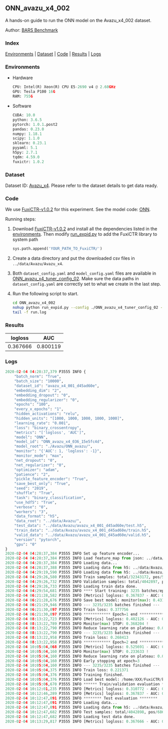 ## ONN_avazu_x4_002

A hands-on guide to run the ONN model on the Avazu_x4_002 dataset.

Author: [BARS Benchmark](https://github.com/reczoo/BARS/blob/main/CITATION)

### Index
[Environments](#Environments) | [Dataset](#Dataset) | [Code](#Code) | [Results](#Results) | [Logs](#Logs)

### Environments
+ Hardware

  ```python
  CPU: Intel(R) Xeon(R) CPU E5-2690 v4 @ 2.60GHz
  GPU: Tesla P100 16G
  RAM: 755G

  ```

+ Software

  ```python
  CUDA: 10.0
  python: 3.6.5
  pytorch: 1.0.1.post2
  pandas: 0.23.0
  numpy: 1.18.1
  scipy: 1.1.0
  sklearn: 0.23.1
  pyyaml: 5.1
  h5py: 2.7.1
  tqdm: 4.59.0
  fuxictr: 1.0.2
  ```

### Dataset
Dataset ID: [Avazu_x4](https://github.com/reczoo/Datasets/tree/main/Avazu/Avazu_x4). Please refer to the dataset details to get data ready.

### Code

We use [FuxiCTR-v1.0.2](https://github.com/reczoo/FuxiCTR/tree/v1.0.2) for this experiment. See the model code: [ONN](https://github.com/reczoo/FuxiCTR/blob/v1.0.2/fuxictr/pytorch/models/ONN.py).

Running steps:

1. Download [FuxiCTR-v1.0.2](https://github.com/reczoo/FuxiCTR/archive/refs/tags/v1.0.2.zip) and install all the dependencies listed in the [environments](#environments). Then modify [run_expid.py](./run_expid.py#L5) to add the FuxiCTR library to system path
    
    ```python
    sys.path.append('YOUR_PATH_TO_FuxiCTR/')
    ```

2. Create a data directory and put the downloaded csv files in `../data/Avazu/Avazu_x4`.

3. Both `dataset_config.yaml` and `model_config.yaml` files are available in [ONN_avazu_x4_tuner_config_02](./ONN_avazu_x4_tuner_config_02). Make sure the data paths in `dataset_config.yaml` are correctly set to what we create in the last step.

4. Run the following script to start.

    ```bash
    cd ONN_avazu_x4_002
    nohup python run_expid.py --config ./ONN_avazu_x4_tuner_config_02 --expid ONN_avazu_x4_036_23b6ec31 --gpu 0 > run.log &
    tail -f run.log
    ```

### Results

| logloss | AUC  |
|:--------------------:|:--------------------:|
| 0.367666 | 0.800119  |


### Logs
```python
2020-02-04 04:28:37,379 P3555 INFO {
    "batch_norm": "True",
    "batch_size": "10000",
    "dataset_id": "avazu_x4_001_d45ad60e",
    "embedding_dim": "2",
    "embedding_dropout": "0",
    "embedding_regularizer": "0",
    "epochs": "100",
    "every_x_epochs": "1",
    "hidden_activations": "relu",
    "hidden_units": "[1000, 1000, 1000, 1000, 1000]",
    "learning_rate": "0.001",
    "loss": "binary_crossentropy",
    "metrics": "['logloss', 'AUC']",
    "model": "ONN",
    "model_id": "ONN_avazu_x4_036_15e5fc4d",
    "model_root": "./Avazu/ONN_avazu/",
    "monitor": "{'AUC': 1, 'logloss': -1}",
    "monitor_mode": "max",
    "net_dropout": "0",
    "net_regularizer": "0",
    "optimizer": "adam",
    "patience": "2",
    "pickle_feature_encoder": "True",
    "save_best_only": "True",
    "seed": "2019",
    "shuffle": "True",
    "task": "binary_classification",
    "use_hdf5": "True",
    "verbose": "0",
    "workers": "3",
    "data_format": "h5",
    "data_root": "../data/Avazu/",
    "test_data": "../data/Avazu/avazu_x4_001_d45ad60e/test.h5",
    "train_data": "../data/Avazu/avazu_x4_001_d45ad60e/train.h5",
    "valid_data": "../data/Avazu/avazu_x4_001_d45ad60e/valid.h5",
    "version": "pytorch",
    "gpu": "0"
}
2020-02-04 04:28:37,384 P3555 INFO Set up feature encoder...
2020-02-04 04:28:37,384 P3555 INFO Load feature_map from json: ../data/Avazu/avazu_x4_001_d45ad60e/feature_map.json
2020-02-04 04:28:37,384 P3555 INFO Loading data...
2020-02-04 04:28:37,388 P3555 INFO Loading data from h5: ../data/Avazu/avazu_x4_001_d45ad60e/train.h5
2020-02-04 04:29:19,590 P3555 INFO Loading data from h5: ../data/Avazu/avazu_x4_001_d45ad60e/valid.h5
2020-02-04 04:29:26,580 P3555 INFO Train samples: total/32343172, pos/5492052, neg/26851120, ratio/16.98%
2020-02-04 04:29:26,732 P3555 INFO Validation samples: total/4042897, pos/686507, neg/3356390, ratio/16.98%
2020-02-04 04:29:26,733 P3555 INFO Loading train data done.
2020-02-04 04:29:54,681 P3555 INFO **** Start training: 3235 batches/epoch ****
2020-02-04 06:21:28,582 P3555 INFO [Metrics] logloss: 0.367837 - AUC: 0.799815
2020-02-04 06:21:28,676 P3555 INFO Save best model: monitor(max): 0.431978
2020-02-04 06:21:29,946 P3555 INFO --- 3235/3235 batches finished ---
2020-02-04 06:21:30,097 P3555 INFO Train loss: 0.377756
2020-02-04 06:21:30,097 P3555 INFO ************ Epoch=1 end ************
2020-02-04 08:13:22,723 P3555 INFO [Metrics] logloss: 0.402126 - AUC: 0.770331
2020-02-04 08:13:22,789 P3555 INFO Monitor(max) STOP: 0.368204 !
2020-02-04 08:13:22,790 P3555 INFO Reduce learning rate on plateau: 0.000100
2020-02-04 08:13:22,790 P3555 INFO --- 3235/3235 batches finished ---
2020-02-04 08:13:22,958 P3555 INFO Train loss: 0.268413
2020-02-04 08:13:22,958 P3555 INFO ************ Epoch=2 end ************
2020-02-04 10:05:04,068 P3555 INFO [Metrics] logloss: 0.525691 - AUC: 0.759325
2020-02-04 10:05:04,160 P3555 INFO Monitor(max) STOP: 0.233633 !
2020-02-04 10:05:04,160 P3555 INFO Reduce learning rate on plateau: 0.000010
2020-02-04 10:05:04,160 P3555 INFO Early stopping at epoch=3
2020-02-04 10:05:04,160 P3555 INFO --- 3235/3235 batches finished ---
2020-02-04 10:05:04,375 P3555 INFO Train loss: 0.221371
2020-02-04 10:05:04,376 P3555 INFO Training finished.
2020-02-04 10:05:04,376 P3555 INFO Load best model: /home/XXX/FuxiCTR/benchmarks/Avazu/ONN_avazu/avazu_x4_001_d45ad60e/ONN_avazu_x4_036_15e5fc4d_avazu_x4_001_d45ad60e_model.ckpt
2020-02-04 10:05:06,670 P3555 INFO ****** Train/validation evaluation ******
2020-02-04 10:12:01,235 P3555 INFO [Metrics] logloss: 0.310772 - AUC: 0.881562
2020-02-04 10:12:46,289 P3555 INFO [Metrics] logloss: 0.367837 - AUC: 0.799815
2020-02-04 10:12:47,091 P3555 INFO ******** Test evaluation ********
2020-02-04 10:12:47,091 P3555 INFO Loading data...
2020-02-04 10:12:47,091 P3555 INFO Loading data from h5: ../data/Avazu/avazu_x4_001_d45ad60e/test.h5
2020-02-04 10:12:47,682 P3555 INFO Test samples: total/4042898, pos/686507, neg/3356391, ratio/16.98%
2020-02-04 10:12:47,682 P3555 INFO Loading test data done.
2020-02-04 10:13:29,817 P3555 INFO [Metrics] logloss: 0.367666 - AUC: 0.800119

```
